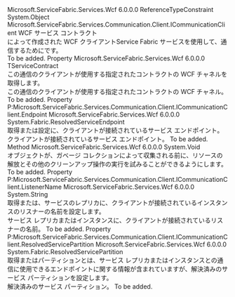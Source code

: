 <Type Name="WcfCommunicationClient&lt;TServiceContract&gt;" FullName="Microsoft.ServiceFabric.Services.Communication.Wcf.Client.WcfCommunicationClient&lt;TServiceContract&gt;">
  <TypeSignature Language="C#" Value="public class WcfCommunicationClient&lt;TServiceContract&gt; : Microsoft.ServiceFabric.Services.Communication.Client.ICommunicationClient where TServiceContract : class" />
  <TypeSignature Language="ILAsm" Value=".class public auto ansi beforefieldinit WcfCommunicationClient`1&lt;class TServiceContract&gt; extends System.Object implements class Microsoft.ServiceFabric.Services.Communication.Client.ICommunicationClient" />
  <TypeSignature Language="DocId" Value="T:Microsoft.ServiceFabric.Services.Communication.Wcf.Client.WcfCommunicationClient`1" />
  <TypeSignature Language="VB.NET" Value="Public Class WcfCommunicationClient(Of TServiceContract)&#xA;Implements ICommunicationClient" />
  <TypeSignature Language="F#" Value="type WcfCommunicationClient&lt;'ServiceContract (requires 'ServiceContract : null)&gt; = class&#xA;    interface ICommunicationClient" />
  <AssemblyInfo>
    <AssemblyName>Microsoft.ServiceFabric.Services.Wcf</AssemblyName>
    <AssemblyVersion>6.0.0.0</AssemblyVersion>
  </AssemblyInfo>
  <TypeParameters>
    <TypeParameter Name="TServiceContract">
      <Constraints>
        <ParameterAttribute>ReferenceTypeConstraint</ParameterAttribute>
      </Constraints>
    </TypeParameter>
  </TypeParameters>
  <Base>
    <BaseTypeName>System.Object</BaseTypeName>
  </Base>
  <Interfaces>
    <Interface>
      <InterfaceName>Microsoft.ServiceFabric.Services.Communication.Client.ICommunicationClient</InterfaceName>
    </Interface>
  </Interfaces>
  <Docs>
    <typeparam name="TServiceContract">WCF サービス コントラクト</typeparam>
    <summary>
            によって作成された WCF クライアント<see cref="T:Microsoft.ServiceFabric.Services.Communication.Wcf.Client.WcfCommunicationClientFactory`1" />Service Fabric サービスを使用して、通信するために<see cref="T:Microsoft.ServiceFabric.Services.Communication.Wcf.Runtime.WcfCommunicationListener`1" />です。
            </summary>
    <remarks>To be added.</remarks>
  </Docs>
  <Members>
    <Member MemberName="Channel">
      <MemberSignature Language="C#" Value="public TServiceContract Channel { get; }" />
      <MemberSignature Language="ILAsm" Value=".property instance !TServiceContract Channel" />
      <MemberSignature Language="DocId" Value="P:Microsoft.ServiceFabric.Services.Communication.Wcf.Client.WcfCommunicationClient`1.Channel" />
      <MemberSignature Language="VB.NET" Value="Public ReadOnly Property Channel As TServiceContract" />
      <MemberSignature Language="F#" Value="member this.Channel : 'ServiceContract" Usage="Microsoft.ServiceFabric.Services.Communication.Wcf.Client.WcfCommunicationClient&lt;'ServiceContract (requires 'ServiceContract : null)&gt;.Channel" />
      <MemberType>Property</MemberType>
      <AssemblyInfo>
        <AssemblyName>Microsoft.ServiceFabric.Services.Wcf</AssemblyName>
        <AssemblyVersion>6.0.0.0</AssemblyVersion>
      </AssemblyInfo>
      <ReturnValue>
        <ReturnType>TServiceContract</ReturnType>
      </ReturnValue>
      <Docs>
        <summary>
            この通信のクライアントが使用する指定されたコントラクトの WCF チャネルを取得します。
            </summary>
        <value>この通信のクライアントが使用する指定されたコントラクトの WCF チャネル。</value>
        <remarks>To be added.</remarks>
      </Docs>
    </Member>
    <Member MemberName="Endpoint">
      <MemberSignature Language="C#" Value="public System.Fabric.ResolvedServiceEndpoint Endpoint { get; set; }" />
      <MemberSignature Language="ILAsm" Value=".property instance class System.Fabric.ResolvedServiceEndpoint Endpoint" />
      <MemberSignature Language="DocId" Value="P:Microsoft.ServiceFabric.Services.Communication.Wcf.Client.WcfCommunicationClient`1.Endpoint" />
      <MemberSignature Language="VB.NET" Value="Public Property Endpoint As ResolvedServiceEndpoint" />
      <MemberSignature Language="F#" Value="member this.Endpoint : System.Fabric.ResolvedServiceEndpoint with get, set" Usage="Microsoft.ServiceFabric.Services.Communication.Wcf.Client.WcfCommunicationClient&lt;'ServiceContract (requires 'ServiceContract : null)&gt;.Endpoint" />
      <MemberType>Property</MemberType>
      <Implements>
        <InterfaceMember>P:Microsoft.ServiceFabric.Services.Communication.Client.ICommunicationClient.Endpoint</InterfaceMember>
      </Implements>
      <AssemblyInfo>
        <AssemblyName>Microsoft.ServiceFabric.Services.Wcf</AssemblyName>
        <AssemblyVersion>6.0.0.0</AssemblyVersion>
      </AssemblyInfo>
      <ReturnValue>
        <ReturnType>System.Fabric.ResolvedServiceEndpoint</ReturnType>
      </ReturnValue>
      <Docs>
        <summary>
            取得または設定に、クライアントが接続されているサービス エンドポイント。
            </summary>
        <value>クライアントが接続されているサービス エンドポイント。</value>
        <remarks>To be added.</remarks>
      </Docs>
    </Member>
    <Member MemberName="Finalize">
      <MemberSignature Language="C#" Value="~WcfCommunicationClient`1 ();" />
      <MemberSignature Language="ILAsm" Value=".method familyhidebysig virtual instance void Finalize() cil managed" />
      <MemberSignature Language="DocId" Value="M:Microsoft.ServiceFabric.Services.Communication.Wcf.Client.WcfCommunicationClient`1.Finalize" />
      <MemberSignature Language="VB.NET" Value="Finalize ()" />
      <MemberSignature Language="F#" Value="override this.Finalize : unit -&gt; unit" Usage="wcfCommunicationClient.Finalize " />
      <MemberType>Method</MemberType>
      <AssemblyInfo>
        <AssemblyName>Microsoft.ServiceFabric.Services.Wcf</AssemblyName>
        <AssemblyVersion>6.0.0.0</AssemblyVersion>
      </AssemblyInfo>
      <ReturnValue>
        <ReturnType>System.Void</ReturnType>
      </ReturnValue>
      <Parameters />
      <Docs>
        <summary>
            オブジェクトが、ガベージ コレクションによって収集される前に、リソースの解放とその他のクリーンアップ操作の実行を試みることができるようにします。
            </summary>
        <remarks>To be added.</remarks>
      </Docs>
    </Member>
    <Member MemberName="ListenerName">
      <MemberSignature Language="C#" Value="public string ListenerName { get; set; }" />
      <MemberSignature Language="ILAsm" Value=".property instance string ListenerName" />
      <MemberSignature Language="DocId" Value="P:Microsoft.ServiceFabric.Services.Communication.Wcf.Client.WcfCommunicationClient`1.ListenerName" />
      <MemberSignature Language="VB.NET" Value="Public Property ListenerName As String" />
      <MemberSignature Language="F#" Value="member this.ListenerName : string with get, set" Usage="Microsoft.ServiceFabric.Services.Communication.Wcf.Client.WcfCommunicationClient&lt;'ServiceContract (requires 'ServiceContract : null)&gt;.ListenerName" />
      <MemberType>Property</MemberType>
      <Implements>
        <InterfaceMember>P:Microsoft.ServiceFabric.Services.Communication.Client.ICommunicationClient.ListenerName</InterfaceMember>
      </Implements>
      <AssemblyInfo>
        <AssemblyName>Microsoft.ServiceFabric.Services.Wcf</AssemblyName>
        <AssemblyVersion>6.0.0.0</AssemblyVersion>
      </AssemblyInfo>
      <ReturnValue>
        <ReturnType>System.String</ReturnType>
      </ReturnValue>
      <Docs>
        <summary>
            取得または、サービスのレプリカに、クライアントが接続されているインスタンスのリスナーの名前を設定します。
            </summary>
        <value>サービス レプリカまたはインスタンスに、クライアントが接続されているリスナーの名前。</value>
        <remarks>To be added.</remarks>
      </Docs>
    </Member>
    <Member MemberName="ResolvedServicePartition">
      <MemberSignature Language="C#" Value="public System.Fabric.ResolvedServicePartition ResolvedServicePartition { get; set; }" />
      <MemberSignature Language="ILAsm" Value=".property instance class System.Fabric.ResolvedServicePartition ResolvedServicePartition" />
      <MemberSignature Language="DocId" Value="P:Microsoft.ServiceFabric.Services.Communication.Wcf.Client.WcfCommunicationClient`1.ResolvedServicePartition" />
      <MemberSignature Language="VB.NET" Value="Public Property ResolvedServicePartition As ResolvedServicePartition" />
      <MemberSignature Language="F#" Value="member this.ResolvedServicePartition : System.Fabric.ResolvedServicePartition with get, set" Usage="Microsoft.ServiceFabric.Services.Communication.Wcf.Client.WcfCommunicationClient&lt;'ServiceContract (requires 'ServiceContract : null)&gt;.ResolvedServicePartition" />
      <MemberType>Property</MemberType>
      <Implements>
        <InterfaceMember>P:Microsoft.ServiceFabric.Services.Communication.Client.ICommunicationClient.ResolvedServicePartition</InterfaceMember>
      </Implements>
      <AssemblyInfo>
        <AssemblyName>Microsoft.ServiceFabric.Services.Wcf</AssemblyName>
        <AssemblyVersion>6.0.0.0</AssemblyVersion>
      </AssemblyInfo>
      <ReturnValue>
        <ReturnType>System.Fabric.ResolvedServicePartition</ReturnType>
      </ReturnValue>
      <Docs>
        <summary>
            取得またはパーティションとは、サービス レプリカまたはインスタンスとの通信に使用できるエンドポイントに関する情報が含まれていますが、解決済みのサービス パーティションを設定します。
            </summary>
        <value>解決済みのサービス パーティション。</value>
        <remarks>To be added.</remarks>
      </Docs>
    </Member>
  </Members>
</Type>